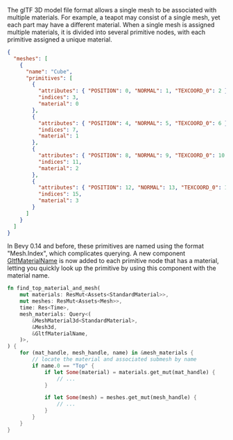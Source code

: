 The glTF 3D model file format allows a single mesh to be associated with multiple materials. For example, a teapot may consist of a single mesh, yet each part may have a different material. When a single mesh is assigned multiple materials, it is divided into several primitive nodes, with each primitive assigned a unique material.

```json
{
  "meshes": [
    {
      "name": "Cube",
      "primitives": [
        {
          "attributes": { "POSITION": 0, "NORMAL": 1, "TEXCOORD_0": 2 },
          "indices": 3,
          "material": 0
        },
        {
          "attributes": { "POSITION": 4, "NORMAL": 5, "TEXCOORD_0": 6 },
          "indices": 7,
          "material": 1
        },
        {
          "attributes": { "POSITION": 8, "NORMAL": 9, "TEXCOORD_0": 10 },
          "indices": 11,
          "material": 2
        },
        {
          "attributes": { "POSITION": 12, "NORMAL": 13, "TEXCOORD_0": 14 },
          "indices": 15,
          "material": 3
        }
      ]
    }
  ]
}
```

In Bevy 0.14 and before, these primitives are named using the format "Mesh.Index", which complicates querying. A new component [GltfMaterialName](https://docs.rs/bevy/0.15/bevy/gltf/struct.GltfMaterialName.html) is now added to each primitive node that has a material, letting you quickly look up the primitive by using this component with the material name.

```rust
fn find_top_material_and_mesh(
    mut materials: ResMut<Assets<StandardMaterial>>,
    mut meshes: ResMut<Assets<Mesh>>,
    time: Res<Time>,
    mesh_materials: Query<(
        &MeshMaterial3d<StandardMaterial>,
        &Mesh3d,
        &GltfMaterialName,
    )>,
) {
    for (mat_handle, mesh_handle, name) in &mesh_materials {
        // locate the material and associated submesh by name
        if name.0 == "Top" {
            if let Some(material) = materials.get_mut(mat_handle) {
                // ...
            }

            if let Some(mesh) = meshes.get_mut(mesh_handle) {
                // ...
            }
        }
    }
}
```
